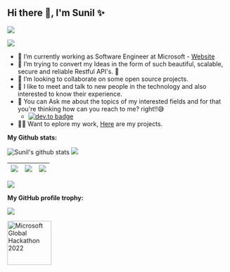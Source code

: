 ## Hi there 👋, I'm Sunil ✨

![](https://github-profile-summary-cards.vercel.app/api/cards/profile-details?username=SunilGudivada\&theme=vue\&hide\_border=true)


[![](https://komarev.com/ghpvc/?username=SunilGudivada\&style=plastic)](https://github.com/Chanchal1603/github-visitors-counter)

* 🔭 I’m currently working as Software Engineer at Microsoft - [Website](https://www.microsoft.com/en-in/microsoft-viva/learning)
* 🌱 I’m trying to convert my Ideas in the form of such beautiful, scalable, secure and reliable Restful API's. 💜
* 👯 I’m looking to collaborate on some open source projects.
* 🤩 I like to meet and talk to new people in the technology and also interested to know their experience.
* 💬 You can Ask me about the topics of my interested fields and for that you're thinking how can you reach to me? right!!😅
  * [![dev.to badge](https://img.shields.io/badge/linkedin-sunilGudivada-blue)](https://www.linkedin.com/in/sunil0385/)
* 👨‍💻 Want to eplore my work, [Here](https://github.com/SunilGudivada?tab=repositories) are my projects.

**My Github stats:**


![Sunil's github stats](https://github-readme-stats.vercel.app/api?username=SunilGudivada\&show\_icons=true\&include\_all\_commits=true\&theme=vue\&hide\_border=true) ![](https://github-readme-streak-stats.herokuapp.com/?user=SunilGudivada\&theme=vue\&custom\_title=streak-stats\&hide\_border=true\&layout=compact)

| ![](https://github-profile-summary-cards.vercel.app/api/cards/repos-per-language?username=SunilGudivada\&theme=vue\&hide\_border=true) | ![](https://github-profile-summary-cards.vercel.app/api/cards/most-commit-language?username=SunilGudivada\&theme=vue\&hide\_border=true) | ![](https://github-readme-stats.vercel.app/api/top-langs/?username=SunilGudivada\&layout=compact\&theme=vue\&hide\_border=true) |
| -------------------------------------------------------------------------------------------------------------------------------------- | ---------------------------------------------------------------------------------------------------------------------------------------- | ------------------------------------------------------------------------------------------------------------------------------- |
![](https://github-profile-summary-cards.vercel.app/api/cards/productive-time?username=sunilgudivada\&theme=vue\&hide\_border=true)

**My GitHub profile trophy:**

![](https://github-profile-trophy.vercel.app/?username=SunilGudivada)

<img src="https://images.credly.com/images/c7e9e836-0b6f-410d-b5fb-48297aa9c310/image.png" alt="Microsoft Global Hackathon 2022" width="100" /> 
